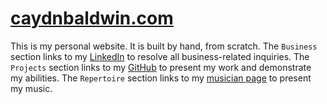 # [caydnbaldwin.com](https://caydnbaldwin.com)

This is my personal website. It is built by hand, from scratch. The `Business` section links to my [LinkedIn](https://www.linkedin.com/in/caydnbaldwin/) to resolve all business-related inquiries. The `Projects` section links to my [GitHub](https://github.com/caydnbaldwin/) to present my work and demonstrate my abilities. The `Repertoire` section links to my [musician page](https://caydnbaldwin.com/html/repertoire.html) to present my music.